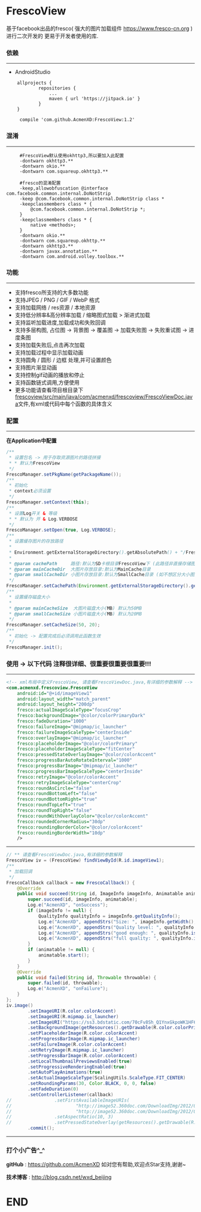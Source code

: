 # FrescoView
基于facebook出品的fresco( 强大的图片加载组件 https://www.fresco-cn.org )进行二次开发的 更易于开发者使用的库.
### 依赖
---
- AndroidStudio
```
	allprojects {
            repositories {
                ...
                maven { url 'https://jitpack.io' }
            }
	}
```
```
	 compile 'com.github.AcmenXD:FrescoView:1.2'
```
### 混淆
---
```
     #FrescoView默认使用okhttp3,所以要加入此配置
     -dontwarn okhttp3.**
     -dontwarn okio.**
     -dontwarn com.squareup.okhttp3.**

     #fresco的混淆配置
     -keep,allowobfuscation @interface com.facebook.common.internal.DoNotStrip
     -keep @com.facebook.common.internal.DoNotStrip class *
     -keepclassmembers class * {
         @com.facebook.common.internal.DoNotStrip *;
     }
     -keepclassmembers class * {
         native <methods>;
     }
     -dontwarn okio.**
     -dontwarn com.squareup.okhttp.**
     -dontwarn okhttp3.**
     -dontwarn javax.annotation.**
     -dontwarn com.android.volley.toolbox.**
```
### 功能
---
- 支持fresco所支持的大多数功能
- 支持JPEG / PNG / GIF / WebP 格式
- 支持加载网络 / res资源 / 本地资源
- 支持低分辨率&高分辨率加载 / 缩略图式加载 > 渐进式加载
- 支持监听加载进度,加载成功和失败回调
- 支持多层构图, 占位图 -> 背景图 -> 覆盖图 -> 加载失败图 -> 失败重试图 -> 进度条图
- 支持加载失败后,点击再次加载
- 支持加载过程中显示加载动画
- 支持圆角 / 圆形 / 边框 处理,并可设置颜色
- 支持图片渐显动画
- 支持控制gif动画的播放和停止
- 支持函数链式调用,方便使用
- 更多功能请查看项目根目录下<a href="https://github.com/AcmenXD/FrescoView/blob/master/frescoview/src/main/java/com/acmenxd/frescoview/FrescoViewDoc.java" target="_blank">frescoview/src/main/java/com/acmenxd/frescoview/FrescoViewDoc.java</a>文件,有xml或代码中每个函数的具体含义
### 配置
---
**在Application中配置**
```java
/**
 * 设置包名 -> 用于存取资源图片的路径拼接
 * * 默认为FrescoView
 */
FrescoManager.setPkgName(getPackageName());
/**
 * 初始化
 * context必须设置
 */
FrescoManager.setContext(this);
/**
 * 设置Log开关 & 等级
 * * 默认为 开 & Log.VERBOSE
 */
FrescoManager.setOpen(true, Log.VERBOSE);
/**
 * 设置缓存图片的存放路径
 *
 * Environment.getExternalStorageDirectory().getAbsolutePath() + "/FrescoView/"
 *
 * @param cachePath     路径:默认为SD卡根目录FrescoView下 (此路径非直接存储图片的路径,还需要以下目录设置)
 * @param mainCacheDir  大图片存放目录:默认为MainCache目录
 * @param smallCacheDir 小图片存放目录:默认为SmallCache目录 (如不想区分大小图片,可设置为null或者"",表示大小图片都放在mainCacheDir目录下)
 */
FrescoManager.setCachePath(Environment.getExternalStorageDirectory().getAbsolutePath() + "/Image/", "MainCache", "SmallCache");
/**
 * 设置缓存磁盘大小
 *
 * @param mainCacheSize  大图片磁盘大小(MB) 默认为50MB
 * @param smallCacheSize 小图片磁盘大小(MB) 默认为20MB
 */
FrescoManager.setCacheSize(50, 20);
/**
 * 初始化 -> 配置完成后必须调用此函数生效
 */
FrescoManager.init();
```
### 使用 -> 以下代码 注释很详细、很重要很重要很重要!!!
---
```xml
<!-- xml布局中定义FrescoView, 请查看FrescoViewDoc.java,有详细的参数解释 -->
<com.acmenxd.frescoview.FrescoView
    android:id="@+id/imageView1"
    android:layout_width="match_parent"
    android:layout_height="200dp"
    fresco:actualImageScaleType="focusCrop"
    fresco:backgroundImage="@color/colorPrimaryDark"
    fresco:fadeDuration="1000"
    fresco:failureImage="@mipmap/ic_launcher"
    fresco:failureImageScaleType="centerInside"
    fresco:overlayImage="@mipmap/ic_launcher"
    fresco:placeholderImage="@color/colorPrimary"
    fresco:placeholderImageScaleType="fitCenter"
    fresco:pressedStateOverlayImage="@color/colorAccent"
    fresco:progressBarAutoRotateInterval="1000"
    fresco:progressBarImage="@mipmap/ic_launcher"
    fresco:progressBarImageScaleType="centerInside"
    fresco:retryImage="@color/colorAccent"
    fresco:retryImageScaleType="centerCrop"
    fresco:roundAsCircle="false"
    fresco:roundBottomLeft="false"
    fresco:roundBottomRight="true"
    fresco:roundTopLeft="true"
    fresco:roundTopRight="false"
    fresco:roundWithOverlayColor="@color/colorAccent"
    fresco:roundedCornerRadius="30dp"
    fresco:roundingBorderColor="@color/colorAccent"
    fresco:roundingBorderWidth="10dp"
    />
```
---
```java
// ** 请查看FrescoViewDoc.java,有详细的参数解释
FrescoView iv = (FrescoView) findViewById(R.id.imageView1);
/**
 * 加载回调
 */
FrescoCallback callback = new FrescoCallback() {
    @Override
    public void succeed(String id, ImageInfo imageInfo, Animatable animatable) {
        super.succeed(id, imageInfo, animatable);
        Log.e("AcmenXD", "onSuccess");
        if (imageInfo != null) {
            QualityInfo qualityInfo = imageInfo.getQualityInfo();
            Log.e("AcmenXD", appendStrs("Size: ", imageInfo.getWidth(), " x ", imageInfo.getHeight()));
            Log.e("AcmenXD", appendStrs("Quality level: ", qualityInfo.getQuality()));
            Log.e("AcmenXD", appendStrs("good enough: ", qualityInfo.isOfGoodEnoughQuality()));
            Log.e("AcmenXD", appendStrs("full quality: ", qualityInfo.isOfFullQuality()));
        }
        if (animatable != null) {
            animatable.start();
        }
    }
    @Override
    public void failed(String id, Throwable throwable) {
        super.failed(id, throwable);
        Log.e("AcmenXD", "onFailure");
    }
};
iv.image()
        .setImageURI(R.color.colorAccent)
        .setImageURI(R.mipmap.ic_launcher)
        .setImageURI("https://ss3.bdstatic.com/70cFv8Sh_Q1YnxGkpoWK1HF6hhy/it/u=1854928198,1677845423&fm=23&gp=0.jpg") //gif|webp格式
        .setBackgroundImage(getResources().getDrawable(R.color.colorPrimary))
        .setPlaceholderImage(R.color.colorAccent)
        .setProgressBarImage(R.mipmap.ic_launcher)
        .setFailureImage(R.color.colorAccent)
        .setRetryImage(R.mipmap.ic_launcher)
        .setProgressBarImage(R.color.colorAccent)
        .setLocalThumbnailPreviewsEnabled(true)
        .setProgressiveRenderingEnabled(true)
        .setAutoPlayAnimations(true)
        .setActualImageScaleType(ScalingUtils.ScaleType.FIT_CENTER)
        .setRoundingParams(30, Color.BLACK, 0, 0, false)
        .setFadeDuration(0)
        .setControllerListener(callback)
//                .setFirstAvailableImageURIs(
//                        "http://image52.360doc.com/DownloadImg/2012/06/0316/24581213_7.jpg",
//                        "http://image52.360doc.com/DownloadImg/2012/06/0316/24581213_6.jpg")
//                .setAspectRatio(10, 3)
//                .setPressedStateOverlay(getResources().getDrawable(R.mipmap.ic_launcher))
        .commit();
```
---
### 打个小广告^_^
**gitHub** : https://github.com/AcmenXD   如对您有帮助,欢迎点Star支持,谢谢~

**技术博客** : http://blog.csdn.net/wxd_beijing
# END